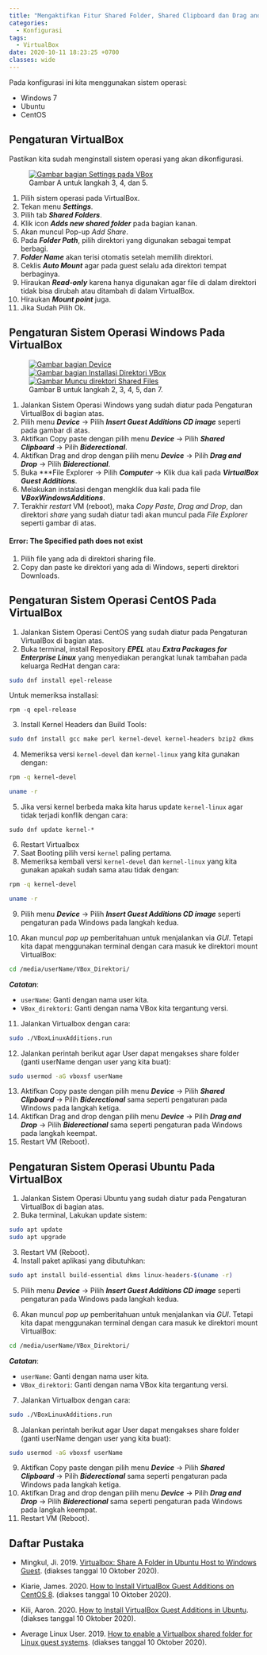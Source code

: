 ```yaml
---
title: "Mengaktifkan Fitur Shared Folder, Shared Clipboard dan Drag and Drop pada VirtualBox"
categories:
  - Konfigurasi
tags:
  - VirtualBox
date: 2020-10-11 18:23:25 +0700
classes: wide
---
```

Pada konfigurasi ini kita menggunakan sistem operasi:
- Windows 7
- Ubuntu
- CentOS

## Pengaturan VirtualBox
Pastikan kita sudah menginstall sistem operasi yang akan dikonfigurasi. 
<figure class="align-center">
    <a href="{{ site.url }}{{ site.baseurl }}/assets/images/2020/mengaktifkan-fitur-pada-virtualbox/1-pengaturan-vbox.png"><img src="{{ site.url }}{{ site.baseurl }}/assets/images/2020/mengaktifkan-fitur-pada-virtualbox/1-pengaturan-vbox.png" alt="Gambar bagian Settings pada VBox"></a>
    <figcaption>Gambar A untuk langkah 3, 4, dan 5.</figcaption>
</figure>

1. Pilih sistem operasi pada VirtualBox.
2. Tekan menu ***Settings***.
3. Pilih tab ***Shared Folders***.
4. Klik icon ***Adds new shared folder*** pada bagian kanan.
5. Akan muncul Pop-up *Add Share*.
6. Pada ***Folder Path***, pilih direktori yang digunakan sebagai tempat berbagi.
7. ***Folder Name*** akan terisi otomatis setelah memilih direktori.
8. Ceklis ***Auto Mount*** agar pada guest selalu ada direktori tempat berbaginya.
9. Hiraukan ***Read-only*** karena hanya digunakan agar file di dalam direktori tidak bisa dirubah atau ditambah di dalam VirtualBox.
10. Hiraukan ***Mount point*** juga.
11. Jika Sudah Pilih Ok.

## Pengaturan Sistem Operasi Windows Pada VirtualBox
<figure class="third">
  <a href="/assets/images/2020/mengaktifkan-fitur-pada-virtualbox/2-pengaturan-windows.png"><img src="/assets/images/2020/mengaktifkan-fitur-pada-virtualbox/2-pengaturan-windows.png" alt="Gambar bagian Device"></a>
  <a href="/assets/images/2020/mengaktifkan-fitur-pada-virtualbox/3-pengaturan-windows.png"><img src="/assets/images/2020/mengaktifkan-fitur-pada-virtualbox/3-pengaturan-windows.png" alt="Gambar bagian Installasi Direktori VBox"></a>
  <a href="/assets/images/2020/mengaktifkan-fitur-pada-virtualbox/4-pengaturan-windows.png"><img src="/assets/images/2020/mengaktifkan-fitur-pada-virtualbox/4-pengaturan-windows.png" alt="Gambar Muncu direktori Shared Files"></a>
  <figcaption>Gambar B untuk langkah 2, 3, 4, 5, dan 7.</figcaption>
</figure>

1. Jalankan Sistem Operasi Windows yang sudah diatur pada Pengaturan VirtualBox di bagian atas.
2. Pilih menu ***Device*** -> Pilih ***Insert Guest Additions CD image*** seperti pada gambar di atas.
3. Aktifkan Copy paste dengan pilih menu ***Device*** -> Pilih ***Shared Clipboard*** -> Pilih ***Biderectional***.
4. Aktifkan Drag and drop dengan pilih menu ***Device*** -> Pilih ***Drag and Drop*** -> Pilih ***Biderectional***.
5. Buka ***File Explorer -> Pilih ***Computer*** -> Klik dua kali pada ***VirtualBox Guest Additions***.
6. Melakukan instalasi dengan mengklik dua kali pada file ***VBoxWindowsAdditions***.
7. Terakhir *restart* VM (reboot), maka *Copy Paste*, *Drag and Drop*, dan direktori *share* yang sudah diatur tadi akan muncul pada *File Explorer* seperti gambar di atas.

<div class="notice">
  <h4>Error: The Specified path does not exist</h4>
        <ol>
            <li>Pilih file yang ada di direktori sharing file.</li>
            <li>Copy dan paste ke direktori yang ada di Windows, seperti direktori Downloads.</li>
        </ol>
</div>

## Pengaturan Sistem Operasi CentOS Pada VirtualBox
1. Jalankan Sistem Operasi CentOS yang sudah diatur pada Pengaturan VirtualBox di bagian atas.
2. Buka terminal, install Repository ***EPEL*** atau ***Extra Packages for Enterprise Linux*** yang menyediakan perangkat lunak tambahan pada keluarga RedHat dengan cara:
```bash
sudo dnf install epel-release
```
Untuk memeriksa installasi:
```
rpm -q epel-release
```
3. Install Kernel Headers dan Build Tools:
```bash
sudo dnf install gcc make perl kernel-devel kernel-headers bzip2 dkms
```
4. Memeriksa versi `kernel-devel` dan `kernel-linux` yang kita gunakan dengan:
```bash
rpm -q kernel-devel
```
```bash
uname -r
```
5. Jika versi kernel berbeda maka kita harus update `kernel-linux` agar tidak terjadi konflik dengan cara:
```
sudo dnf update kernel-*
```
6. Restart Virtualbox
7. Saat Booting pilih versi `kernel` paling pertama.
8. Memeriksa kembali versi `kernel-devel` dan `kernel-linux` yang kita gunakan apakah sudah sama atau tidak dengan:
```bash
rpm -q kernel-devel
```
```bash
uname -r
```
9. Pilih menu ***Device*** -> Pilih ***Insert Guest Additions CD image*** seperti pengaturan pada Windows pada langkah kedua.

10. Akan muncul *pop up* pemberitahuan untuk menjalankan via *GUI*. Tetapi kita dapat menggunakan terminal dengan cara masuk ke direktori mount VirtualBox:
```bash
cd /media/userName/VBox_Direktori/
```
***Catatan***:
  - `userName`: Ganti dengan nama user kita.
  - `VBox_direktori`: Ganti dengan nama VBox kita tergantung versi.
11. Jalankan Virtualbox dengan cara:
```bash
sudo ./VBoxLinuxAdditions.run 
```
12. Jalankan perintah berikut agar User dapat mengakses share folder (ganti userName dengan user yang kita buat):
```bash
sudo usermod -aG vboxsf userName
```
13. Aktifkan Copy paste dengan pilih menu ***Device*** -> Pilih ***Shared Clipboard*** -> Pilih ***Biderectional*** sama seperti pengaturan pada Windows pada langkah ketiga.
14. Aktifkan Drag and drop dengan pilih menu ***Device*** -> Pilih ***Drag and Drop*** -> Pilih ***Biderectional*** sama seperti pengaturan pada Windows pada langkah keempat.
15. Restart VM (Reboot).

## Pengaturan Sistem Operasi Ubuntu Pada VirtualBox
1. Jalankan Sistem Operasi Ubuntu yang sudah diatur pada Pengaturan VirtualBox di bagian atas.
2. Buka terminal, Lakukan update sistem:
```bash
sudo apt update
sudo apt upgrade
```
3. Restart VM (Reboot).
4. Install paket aplikasi yang dibutuhkan:
```bash
sudo apt install build-essential dkms linux-headers-$(uname -r)
```
5. Pilih menu ***Device*** -> Pilih ***Insert Guest Additions CD image*** seperti pengaturan pada Windows pada langkah kedua.

6. Akan muncul *pop up* pemberitahuan untuk menjalankan via *GUI*. Tetapi kita dapat menggunakan terminal dengan cara masuk ke direktori mount VirtualBox:
```bash
cd /media/userName/VBox_Direktori/
```
***Catatan***:
  - `userName`: Ganti dengan nama user kita.
  - `VBox_direktori`: Ganti dengan nama VBox kita tergantung versi.
7. Jalankan Virtualbox dengan cara:
```bash
sudo ./VBoxLinuxAdditions.run 
```
8. Jalankan perintah berikut agar User dapat mengakses share folder (ganti userName dengan user yang kita buat):
```bash
sudo usermod -aG vboxsf userName
```
9. Aktifkan Copy paste dengan pilih menu ***Device*** -> Pilih ***Shared Clipboard*** -> Pilih ***Biderectional*** sama seperti pengaturan pada Windows pada langkah ketiga.
10. Aktifkan Drag and drop dengan pilih menu ***Device*** -> Pilih ***Drag and Drop*** -> Pilih ***Biderectional*** sama seperti pengaturan pada Windows pada langkah keempat.
11. Restart VM (Reboot).

## Daftar Pustaka
- Mingkul, Ji. 2019. [Virtualbox: Share A Folder in Ubuntu Host to Windows Guest](http://ubuntuhandbook.org/index.php/2019/06/virtualbox-share-a-folder-in-ubuntu-host-to-windows-guest/). (diakses tanggal 10 Oktober 2020).

- Kiarie, James. 2020. [How to Install VirtualBox Guest Additions on CentOS 8](https://www.tecmint.com/install-virtualbox-guest-additions-on-centos-8/). (diakses tanggal 10 Oktober 2020).

- Kili, Aaron. 2020. [How to Install VirtualBox Guest Additions in Ubuntu](https://www.tecmint.com/install-virtualbox-guest-additions-in-ubuntu/). (diakses tanggal 10 Oktober 2020).

- Average Linux User. 2019. [How to enable a Virtualbox shared folder for Linux guest systems](https://averagelinuxuser.com/virtualbox-shared-folder/). (diakses tanggal 10 Oktober 2020).